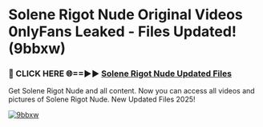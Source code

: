 # Solene Rigot Nude Original Videos 0nlyFans Leaked - Files Updated! (9bbxw)

<h3>🔴 CLICK HERE 🌐==►► <a href="https://tinyurl.com/yrmya6cz" rel="nofollow">Solene Rigot Nude Updated Files</a></h3>

Get Solene Rigot Nude and all content. Now you can access all videos and pictures of Solene Rigot Nude. New Updated Files 2025!

[![9bbxw](https://i.imgur.com/FMdXYCs.gif)](https://tinyurl.com/yrmya6cz)
